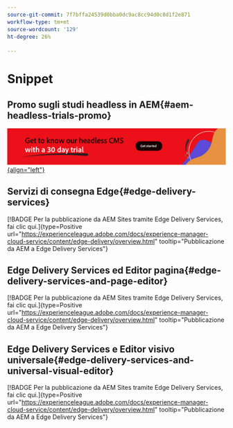 ```yaml
---
source-git-commit: 7f7bffa24539d0bba0dc9ac8cc94d0c8d1f2e871
workflow-type: tm+mt
source-wordcount: '129'
ht-degree: 26%

---
```

# Snippet

## Promo sugli studi headless in AEM{#aem-headless-trials-promo}

[![Scopri il nostro CMS headless con una versione di prova di 30 giorni](./assets/aem-headless-trial-promo.png){align="left"}](https://commerce.adobe.com/business-trial/sign-up?items%5B0%5D%5Bid%5D=649A1AF5CBC5467A25E84F2561274821&amp;cli=headless_exl_banner_campaign&amp;co=US&amp;lang=it)

## Servizi di consegna Edge{#edge-delivery-services}

[!BADGE Per la pubblicazione da AEM Sites tramite Edge Delivery Services, fai clic qui.]{type=Positive url="https://experienceleague.adobe.com/docs/experience-manager-cloud-service/content/edge-delivery/overview.html" tooltip="Pubblicazione da AEM a Edge Delivery Services"}

## Edge Delivery Services ed Editor pagina{#edge-delivery-services-and-page-editor}

[!BADGE Per la pubblicazione da AEM Sites tramite Edge Delivery Services, fai clic qui.]{type=Positive url="https://experienceleague.adobe.com/docs/experience-manager-cloud-service/content/edge-delivery/overview.html" tooltip="Pubblicazione da AEM a Edge Delivery Services"}

## Edge Delivery Services e Editor visivo universale{#edge-delivery-services-and-universal-visual-editor}

[!BADGE Per la pubblicazione da AEM Sites tramite Edge Delivery Services, fai clic qui.]{type=Positive url="https://experienceleague.adobe.com/docs/experience-manager-cloud-service/content/edge-delivery/overview.html" tooltip="Pubblicazione da AEM a Edge Delivery Services"}
